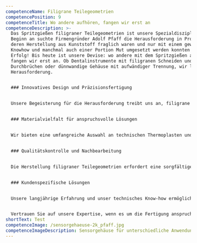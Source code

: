 ```yaml
---
competenceName: Filigrane Teilegeometrien
competencePosition: 9
competenceTitle: Wo andere aufhören, fangen wir erst an
competenceDescription: >-
  Das Spritzgießen filigraner Teilegeometrien ist unsere Spezialdisziplin. Von
  Beginn an suchte Firmengründer Adolf Pfaff die Herausforderung in Produkten,
  deren Herstellung aus Kunststoff fraglich waren und nur mit einem gewissen
  Knowhow und manchmal auch einer Portion Mut umgesetzt werden konnten – mit
  Erfolg! Bis heute ist unsere Devise: wo andere mit dem Spritzgießen aufhören,
  fangen wir erst an. Ob Dentalinstrumente mit filigranen Schneiden und
  Durchbrüchen oder dünnwandige Gehäuse mit aufwändiger Trennung, wir lieben die
  Herausforderung.


  ### Innovatives Design und Präzisionsfertigung


  Unsere Begeisterung für die Herausforderung treibt uns an, filigrane Teilegeometrien mit höchster Präzision und Qualität herzustellen. Dank modernster Technologie und einem erfahrenen Team meistern wir die Fertigung von anspruchsvollen Geometrien und hauchdünnen Wandstärken.


  ### Materialvielfalt für anspruchsvolle Lösungen


  Wir bieten eine umfangreiche Auswahl an technischen Thermoplasten und Hochleistungskunststoffen, die es uns ermöglicht, die optimalen Materialien für die jeweilige Anwendung auszuwählen. Von PMMA über POM bis hin zu PEEK oder PPSU - wir finden die passende Lösung für filigrane Teilegeometrien mit den gewünschten Eigenschaften.


  ### Qualitätskontrolle und Nachbearbeitung


  Die Herstellung filigraner Teilegeometrien erfordert eine sorgfältige Qualitätskontrolle. Unser erfahrenes Team überwacht den gesamten Fertigungsprozess und stellt sicher, dass jedes Teil unseren hohen Standards entspricht. Wenn nötig, führen wir auch zusätzliche Nachbearbeitungsschritte, wie das Stanzen oder Bedrucken der Teile, durch, um den Anforderungen unserer Kunden gerecht zu werden.


  ### Kundenspezifische Lösungen


  Unsere langjährige Erfahrung und unser technisches Know-how ermöglichen es uns, maßgeschneiderte Lösungen für filigrane Teilegeometrien zu entwickeln und umzusetzen. Wir stehen unseren Kunden zur Seite, um ihre individuellen Anforderungen zu verstehen und anspruchsvolle Produkte zu verwirklichen.


  Vertrauen Sie auf unsere Expertise, wenn es um die Fertigung anspruchsvoller, filigraner Kunststoffteile geht. Wir nehmen die Herausforderung an und setzen Ihre Ideen in die Realität um - mit Präzision, Innovation und Leidenschaft.
shortText: T﻿est
competenceImage: /sensorgehaeuse-2k_pfaff.jpg
competenceImageDescription: Sensorgehäuse für unterschiedliche Anwendungen
---
```

